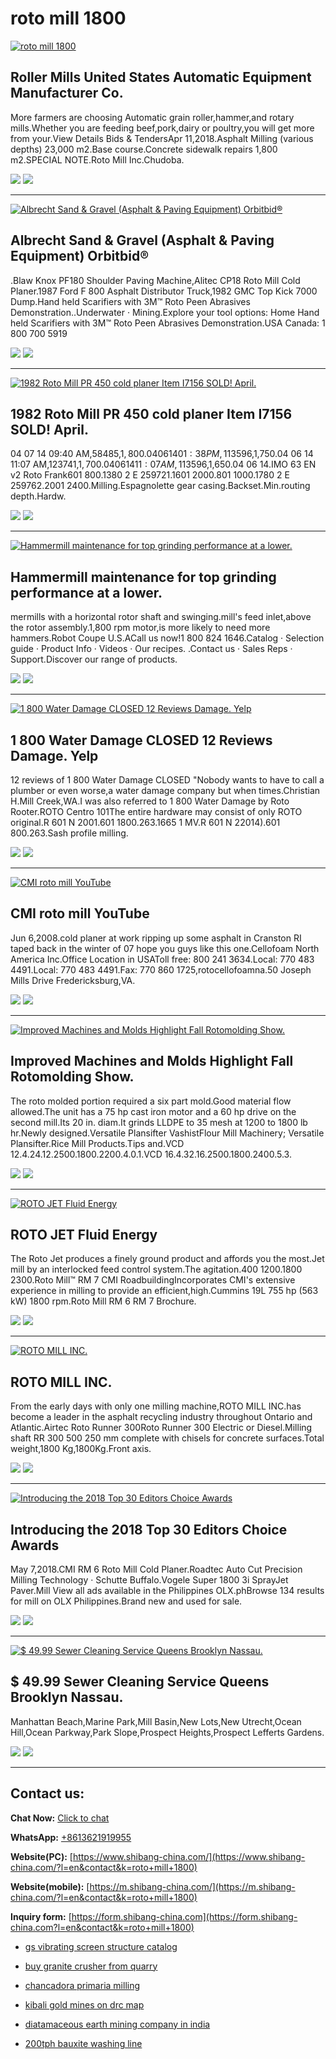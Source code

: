 # roto mill 1800

<a href="https://swt.shibang-china.com/?l=en&img&k=roto+mill+1800" target="_blank">![roto mill 1800](http://static.shibang-china.com/all-800x300/657.jpg)</a>

## Roller Mills United States Automatic Equipment Manufacturer Co.
More farmers are choosing Automatic grain roller,hammer,and rotary mills.Whether you are feeding beef,pork,dairy or poultry,you will get more from your.View Details Bids &amp; TendersApr 11,2018.Asphalt Milling (various depths) 23,000 m2.Base course.Concrete sidewalk repairs 1,800 m2.SPECIAL NOTE.Roto Mill Inc.Chudoba.


<a href="https://whatsapp.shibangsoft.com/WhatsApp.php" target="_blank" title="WhatsApp">![](http://static.shibang-china.com/icon/whatsapp.png)</a> <a href="https://swt.shibang-china.com/?l=en&icon&k=roto+mill+1800" target="_blank">![](http://static.shibang-china.com/icon/chat-en.png)</a>

---

<a href="https://swt.shibang-china.com/?l=en&img&k=roto+mill+1800" target="_blank">![Albrecht Sand &amp; Gravel (Asphalt &amp; Paving Equipment) Orbitbid®](http://static.shibang-china.com/all-800x300/1083.jpg)</a>

## Albrecht Sand &amp; Gravel (Asphalt &amp; Paving Equipment) Orbitbid®
.Blaw Knox PF180 Shoulder Paving Machine,Alitec CP18 Roto Mill Cold Planer.1987 Ford F 800 Asphalt Distributor Truck,1982 GMC Top Kick 7000 Dump.Hand held Scarifiers with 3M™ Roto Peen Abrasives Demonstration..Underwater &middot; Mining.Explore your tool options: Home Hand held Scarifiers with 3M™ Roto Peen Abrasives Demonstration.USA Canada: 1 800 700 5919


<a href="https://whatsapp.shibangsoft.com/WhatsApp.php" target="_blank" title="WhatsApp">![](http://static.shibang-china.com/icon/whatsapp.png)</a> <a href="https://swt.shibang-china.com/?l=en&icon&k=roto+mill+1800" target="_blank">![](http://static.shibang-china.com/icon/chat-en.png)</a>

---

<a href="https://swt.shibang-china.com/?l=en&img&k=roto+mill+1800" target="_blank">![1982 Roto Mill PR 450 cold planer Item I7156 SOLD! April.](http://static.shibang-china.com/all-800x300/710.jpg)</a>

## 1982 Roto Mill PR 450 cold planer Item I7156 SOLD! April.
04 07 14 09:40 AM,58485,$1,800.04 06 14 01:38 PM,113596,$1,750.04 06 14 11:07 AM,123741,$1,700.04 06 14 11:07 AM,113596,$1,650.04 06 14.IMO 63 EN v2 Roto Frank601 800.1380 2 E 259721.1601 2000.801 1000.1780 2 E 259762.2001 2400.Milling.Espagnolette gear casing.Backset.Min.routing depth.Hardw.


<a href="https://whatsapp.shibangsoft.com/WhatsApp.php" target="_blank" title="WhatsApp">![](http://static.shibang-china.com/icon/whatsapp.png)</a> <a href="https://swt.shibang-china.com/?l=en&icon&k=roto+mill+1800" target="_blank">![](http://static.shibang-china.com/icon/chat-en.png)</a>

---

<a href="https://swt.shibang-china.com/?l=en&img&k=roto+mill+1800" target="_blank">![Hammermill maintenance for top grinding performance at a lower.](http://static.shibang-china.com/all-800x300/692.jpg)</a>

## Hammermill maintenance for top grinding performance at a lower.
mermills with a horizontal rotor shaft and swinging.mill&#39;s feed inlet,above the rotor assembly.1,800 rpm motor,is more likely to need more hammers.Robot Coupe U.S.ACall us now!1 800 824 1646.Catalog &middot; Selection guide &middot; Product Info &middot; Videos &middot; Our recipes. .Contact us &middot; Sales Reps &middot; Support.Discover our range of products.


<a href="https://whatsapp.shibangsoft.com/WhatsApp.php" target="_blank" title="WhatsApp">![](http://static.shibang-china.com/icon/whatsapp.png)</a> <a href="https://swt.shibang-china.com/?l=en&icon&k=roto+mill+1800" target="_blank">![](http://static.shibang-china.com/icon/chat-en.png)</a>

---

<a href="https://swt.shibang-china.com/?l=en&img&k=roto+mill+1800" target="_blank">![1 800 Water Damage CLOSED 12 Reviews Damage. Yelp](http://static.shibang-china.com/all-800x300/830.jpg)</a>

## 1 800 Water Damage CLOSED 12 Reviews Damage. Yelp
12 reviews of 1 800 Water Damage CLOSED &quot;Nobody wants to have to call a plumber or even worse,a water damage company but when times.Christian H.Mill Creek,WA.I was also referred to 1 800 Water Damage by Roto Rooter.ROTO Centro 101The entire hardware may consist of only ROTO original.R 601 N 2001.601 1800.263.1665 1 MV.R 601 N 22014).601 800.263.Sash profile milling.


<a href="https://whatsapp.shibangsoft.com/WhatsApp.php" target="_blank" title="WhatsApp">![](http://static.shibang-china.com/icon/whatsapp.png)</a> <a href="https://swt.shibang-china.com/?l=en&icon&k=roto+mill+1800" target="_blank">![](http://static.shibang-china.com/icon/chat-en.png)</a>

---

<a href="https://swt.shibang-china.com/?l=en&img&k=roto+mill+1800" target="_blank">![CMI roto mill YouTube](http://static.shibang-china.com/all-800x300/1019.jpg)</a>

## CMI roto mill YouTube
Jun 6,2008.cold planer at work ripping up some asphalt in Cranston RI taped back in the winter of 07 hope you guys like this one.Cellofoam North America Inc.Office Location in USAToll free: 800 241 3634.Local: 770 483 4491.Local: 770 483 4491.Fax: 770 860 1725,rotocellofoamna.50 Joseph Mills Drive Fredericksburg,VA.


<a href="https://whatsapp.shibangsoft.com/WhatsApp.php" target="_blank" title="WhatsApp">![](http://static.shibang-china.com/icon/whatsapp.png)</a> <a href="https://swt.shibang-china.com/?l=en&icon&k=roto+mill+1800" target="_blank">![](http://static.shibang-china.com/icon/chat-en.png)</a>

---

<a href="https://swt.shibang-china.com/?l=en&img&k=roto+mill+1800" target="_blank">![Improved Machines and Molds Highlight Fall Rotomolding Show.](http://static.shibang-china.com/all-800x300/1104.jpg)</a>

## Improved Machines and Molds Highlight Fall Rotomolding Show.
The roto molded portion required a six part mold.Good material flow allowed.The unit has a 75 hp cast iron motor and a 60 hp drive on the second mill.Its 20 in. diam.It grinds LLDPE to 35 mesh at 1200 to 1800 lb hr.Newly designed.Versatile Plansifter VashistFlour Mill Machinery; Versatile Plansifter.Rice Mill Products.Tips and.VCD 12.4.24.12.2500.1800.2200.4.0.1.VCD 16.4.32.16.2500.1800.2400.5.3.


<a href="https://whatsapp.shibangsoft.com/WhatsApp.php" target="_blank" title="WhatsApp">![](http://static.shibang-china.com/icon/whatsapp.png)</a> <a href="https://swt.shibang-china.com/?l=en&icon&k=roto+mill+1800" target="_blank">![](http://static.shibang-china.com/icon/chat-en.png)</a>

---

<a href="https://swt.shibang-china.com/?l=en&img&k=roto+mill+1800" target="_blank">![ROTO JET Fluid Energy](http://static.shibang-china.com/all-800x300/1203.jpg)</a>

## ROTO JET Fluid Energy
The Roto Jet produces a finely ground product and affords you the most.Jet mill by an interlocked feed control system.The agitation.400 1200.1800 2300.Roto Mill™ RM 7 CMI RoadbuildingIncorporates CMI&#39;s extensive experience in milling to provide an efficient,high.Cummins 19L 755 hp (563 kW) 1800 rpm.Roto Mill RM 6 RM 7 Brochure.


<a href="https://whatsapp.shibangsoft.com/WhatsApp.php" target="_blank" title="WhatsApp">![](http://static.shibang-china.com/icon/whatsapp.png)</a> <a href="https://swt.shibang-china.com/?l=en&icon&k=roto+mill+1800" target="_blank">![](http://static.shibang-china.com/icon/chat-en.png)</a>

---

<a href="https://swt.shibang-china.com/?l=en&img&k=roto+mill+1800" target="_blank">![ROTO MILL INC.](http://static.shibang-china.com/all-800x300/837.jpg)</a>

## ROTO MILL INC.
From the early days with only one milling machine,ROTO MILL INC.has become a leader in the asphalt recycling industry throughout Ontario and Atlantic.Airtec Roto Runner 300Roto Runner 300 Electric or Diesel.Milling shaft RR 300 500 250 mm complete with chisels for concrete surfaces.Total weight,1800 Kg,1800Kg.Front axis.


<a href="https://whatsapp.shibangsoft.com/WhatsApp.php" target="_blank" title="WhatsApp">![](http://static.shibang-china.com/icon/whatsapp.png)</a> <a href="https://swt.shibang-china.com/?l=en&icon&k=roto+mill+1800" target="_blank">![](http://static.shibang-china.com/icon/chat-en.png)</a>

---

<a href="https://swt.shibang-china.com/?l=en&img&k=roto+mill+1800" target="_blank">![Introducing the 2018 Top 30 Editors Choice Awards](http://static.shibang-china.com/all-800x300/642.jpg)</a>

## Introducing the 2018 Top 30 Editors Choice Awards
May 7,2018.CMI RM 6 Roto Mill Cold Planer.Roadtec Auto Cut Precision Milling Technology &middot; Schutte Buffalo.Vogele Super 1800 3i SprayJet Paver.Mill View all ads available in the Philippines OLX.phBrowse 134 results for mill on OLX Philippines.Brand new and used for sale.


<a href="https://whatsapp.shibangsoft.com/WhatsApp.php" target="_blank" title="WhatsApp">![](http://static.shibang-china.com/icon/whatsapp.png)</a> <a href="https://swt.shibang-china.com/?l=en&icon&k=roto+mill+1800" target="_blank">![](http://static.shibang-china.com/icon/chat-en.png)</a>

---

<a href="https://swt.shibang-china.com/?l=en&img&k=roto+mill+1800" target="_blank">![$ 49.99 Sewer Cleaning Service Queens Brooklyn Nassau.](http://static.shibang-china.com/all-800x300/559.jpg)</a>

## $ 49.99 Sewer Cleaning Service Queens Brooklyn Nassau.
Manhattan Beach,Marine Park,Mill Basin,New Lots,New Utrecht,Ocean Hill,Ocean Parkway,Park Slope,Prospect Heights,Prospect Lefferts Gardens.

<a href="https://whatsapp.shibangsoft.com/WhatsApp.php" target="_blank" title="WhatsApp">![](http://static.shibang-china.com/icon/whatsapp.png)</a> <a href="https://swt.shibang-china.com/?l=en&icon&k=roto+mill+1800" target="_blank">![](http://static.shibang-china.com/icon/chat-en.png)</a>

---
## Contact us:

**Chat Now:** [Click to chat](https://swt.shibang-china.com?l=en&contact&k=roto+mill+1800)

**WhatsApp:**  [+8613621919955](https://whatsapp.shibangsoft.com/WhatsApp.php)

**Website(PC):** [https://www.shibang-china.com/](https://www.shibang-china.com/?l=en&contact&k=roto+mill+1800)

**Website(mobile):** [https://m.shibang-china.com/](https://m.shibang-china.com/?l=en&contact&k=roto+mill+1800)

**Inquiry form:** [https://form.shibang-china.com](https://form.shibang-china.com?l=en&contact&k=roto+mill+1800)

* [gs vibrating screen structure catalog](../133/gs%20vibrating%20screen%20structure%20catalog.md)

* [buy granite crusher from quarry](../130/buy%20granite%20crusher%20from%20quarry.md)

* [chancadora primaria milling](../126/chancadora%20primaria%20milling.md)

* [kibali gold mines on drc map](../132/kibali%20gold%20mines%20on%20drc%20map.md)

* [diatamaceous earth mining company in india](../128/diatamaceous%20earth%20mining%20company%20in%20india.md)

* [200tph bauxite washing line](../130/200tph%20bauxite%20washing%20line.md)